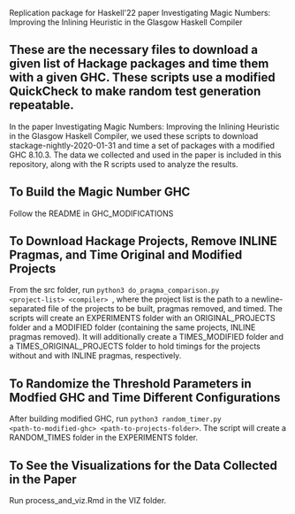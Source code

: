 Replication package for Haskell'22 paper Investigating Magic Numbers: Improving the Inlining Heuristic in the Glasgow Haskell Compiler

## These are the necessary files to download a given list of Hackage packages and time them with a given GHC. These scripts use a modified QuickCheck to make random test generation repeatable.
In the paper Investigating Magic Numbers: Improving the Inlining Heuristic in the Glasgow Haskell Compiler, we used
these scripts to download stackage-nightly-2020-01-31 and time a set of packages with a modified GHC 8.10.3. The data we collected and used in the paper is included in this repository, along with the R scripts used to analyze the results.

## To Build the Magic Number GHC
Follow the README in GHC_MODIFICATIONS

## To Download Hackage Projects, Remove INLINE Pragmas, and Time Original and Modified Projects
From the src folder, run <code>python3 do_pragma_comparison.py \<project-list\> \<compiler\> </code>, where the project list is the path to a newline-separated file of the projects to be built, pragmas removed, and timed. The scripts will create an EXPERIMENTS folder with an ORIGINAL_PROJECTS folder and a MODIFIED folder (containing the same projects, INLINE pragmas removed). It will additionally create a TIMES_MODIFIED folder and a TIMES_ORIGINAL_PROJECTS folder to hold timings for the projects without and with INLINE pragmas, respectively.

## To Randomize the Threshold Parameters in Modfied GHC and Time Different Configurations
After building modified GHC, run <code>python3 random_timer.py \<path-to-modified-ghc\> \<path-to-projects-folder\></code>. The script will create a RANDOM_TIMES folder in the EXPERIMENTS folder.

## To See the Visualizations for the Data Collected in the Paper
Run process_and_viz.Rmd in the VIZ folder.
